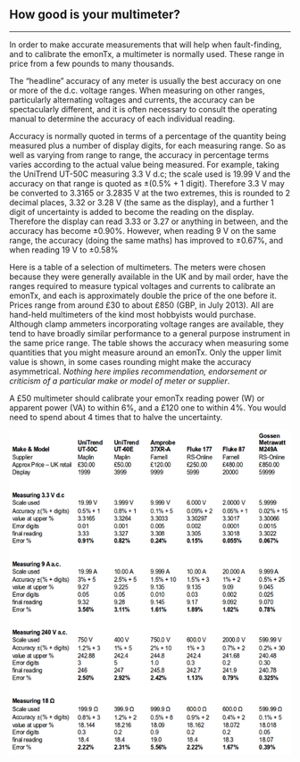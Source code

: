 ## How good is your multimeter?

***

In order to make accurate measurements that will help when fault-finding, and to calibrate the emonTx, a multimeter is normally used. These range in price from a few pounds to many thousands.

The “headline” accuracy of any meter is usually the best accuracy on one or more of the d.c. voltage ranges. When measuring on other ranges, particularly alternating voltages and currents, the accuracy can be spectacularly different, and it is often necessary to consult the operating manual to determine the accuracy of each individual reading.

Accuracy is normally quoted in terms of a percentage of the quantity being measured plus a number of display digits, for each measuring range. So as well as varying from range to range, the accuracy in percentage terms varies according to the actual value being measured. For example, taking the UniTrend UT-50C measuring 3.3 V d.c; the scale used is 19.99 V and the accuracy on that range is quoted as ±(0.5% + 1 digit). Therefore 3.3 V may be converted to 3.3165 or 3.2835 V at the two extremes, this is rounded to 2 decimal places, 3.32 or 3.28 V (the same as the display), and a further 1 digit of uncertainty is added to become the reading on the display. Therefore the display can read 3.33 or 3.27 or anything in between, and the accuracy has become ±0.90%. However, when reading 9 V on the same range, the accuracy (doing the same maths) has improved to ±0.67%, and when reading 19 V to ±0.58%

Here is a table of a selection of multimeters. The meters were chosen because they were generally available in the UK and by mail order, have the ranges required to measure typical voltages and currents to calibrate an emonTx, and each is approximately double the price of the one before it. Prices range from around £30 to about £850 (GBP, in July 2013). All are hand-held multimeters of the kind most hobbyists would purchase. Although clamp ammeters incorporating voltage ranges are available, they tend to have broadly similar performance to a general purpose instrument in the same price range. The table shows the accuracy when measuring some quantities that you might measure around an emonTx. Only the upper limit value is shown, in some cases rounding might make the accuracy asymmetrical. _Nothing here implies recommendation, endorsement or criticism of a particular make or model of meter or supplier_.

A £50 multimeter should calibrate your emonTx reading power (W) or apparent power (VA) to within 6%, and a £120 one to within 4%. You would need to spend about 4 times that to halve the uncertainty.

![](files/multimeters_0.png)
